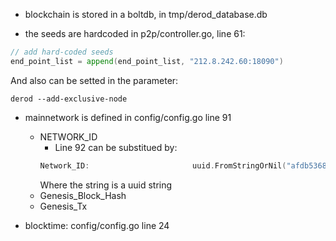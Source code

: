 - blockchain is stored in a boltdb, in tmp/derod_database.db

- the seeds are hardcoded in p2p/controller.go, line 61:
```go
// add hard-coded seeds
end_point_list = append(end_point_list, "212.8.242.60:18090")
```
And also can be setted in the parameter:
```
derod --add-exclusive-node
```

- mainnetwork is defined in config/config.go line 91
	- NETWORK_ID
        - Line 92 can be substitued by:
        ```go
        Network_ID:                       uuid.FromStringOrNil("afdb5368-641d-41a2-8bc2-d2e825e25c46"),
        ```
        Where the string is a uuid string
	- Genesis_Block_Hash
	- Genesis_Tx

- blocktime: config/config.go line 24